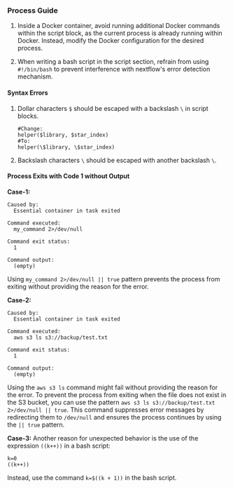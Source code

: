 ### Process Guide

1. Inside a Docker container, avoid running additional Docker commands within the script block, as the current process is already running within Docker. Instead, modify the Docker configuration for the desired process.

2. When writing a bash script in the script section, refrain from using `#!/bin/bash` to prevent interference with nextflow's error detection mechanism.

#### Syntax Errors

1. Dollar characters `$` should be escaped with a backslash `\` in script blocks.


    ```
    #Change:
    helper($library, $star_index)
    #To:
    helper(\$library, \$star_index)
    ```

2. Backslash characters `\` should be escaped with another backslash `\`.

#### Process Exits with Code 1 without Output

**Case-1:**

```
Caused by:
  Essential container in task exited

Command executed:
  my_command 2>/dev/null

Command exit status:
  1

Command output:
  (empty)
```

Using `my_command 2>/dev/null || true` pattern prevents the process from exiting without providing the reason for the error.

**Case-2:**

```
Caused by:
  Essential container in task exited

Command executed:
  aws s3 ls s3://backup/test.txt

Command exit status:
  1

Command output:
  (empty)
```

Using the `aws s3 ls` command might fail without providing the reason for the error. To prevent the process from exiting when the file does not exist in the S3 bucket, you can use the pattern `aws s3 ls s3://backup/test.txt 2>/dev/null || true`. This command suppresses error messages by redirecting them to `/dev/null` and ensures the process continues by using the `|| true` pattern.

**Case-3:**
Another reason for unexpected behavior is the use of the expression `((k++))` in a bash script:

```
k=0
((k++))
```

Instead, use the command `k=$((k + 1))` in the bash script.

